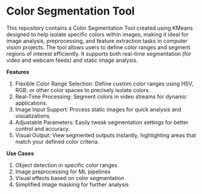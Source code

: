 # Color Segmentation Tool

This repository contains a Color Segmentation Tool created using KMeans designed to help isolate specific colors within images, making it ideal for image analysis, preprocessing, and feature extraction tasks in computer vision projects. The tool allows users to define color ranges and segment regions of interest efficiently. It supports both real-time segmentation (for video and webcam feeds) and static image analysis.

**Features**

1. Flexible Color Range Selection: Define custom color ranges using HSV, RGB, or other color spaces to precisely isolate colors.
2. Real-Time Processing: Segment colors in video streams for dynamic applications.
3. Image Input Support: Process static images for quick analysis and visualizations.
4. Adjustable Parameters: Easily tweak segmentation settings for better control and accuracy.
5. Visual Output: View segmented outputs instantly, highlighting areas that match your defined color criteria.
   
**Use Cases**
1. Object detection in specific color ranges
2. Image preprocessing for ML pipelines
3. Visual effects based on color segmentation
4. Simplified image masking for further analysis
